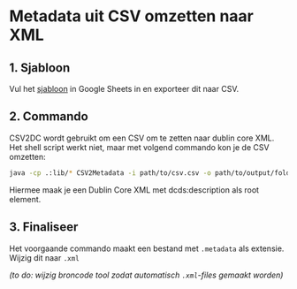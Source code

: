 # Metadata uit CSV omzetten naar XML

## 1. Sjabloon

Vul het [sjabloon](https://docs.google.com/spreadsheets/d/1XTvK0ADQ-RcQyZlVXnV1Ey06KBhDuytBihRaQmRbrJo/edit?usp=sharing) in Google Sheets in en exporteer dit naar CSV.

## 2. Commando

CSV2DC wordt gebruikt om een CSV om te zetten naar dublin core XML. Het shell script werkt niet, maar met volgend commando kon je de CSV omzetten:

```bash
java -cp .:lib/* CSV2Metadata -i path/to/csv.csv -o path/to/output/folder -c dcterms:identifier -r description -p dcds -n http://www.dublincore.org/schemas/xmls/2008/09/01/dc-ds-xml/dcds.xsd
```

Hiermee maak je een Dublin Core XML met dcds:description als root element.

## 3. Finaliseer

Het voorgaande commando maakt een bestand met `.metadata` als extensie. Wijzig dit naar `.xml`

*(to do: wijzig broncode tool zodat automatisch `.xml`-files gemaakt worden)*